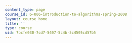 ```yaml
---
content_type: page
course_id: 6-006-introduction-to-algorithms-spring-2008
layout: course_home
title: ''
type: course
uid: 7bcfe030-7cd7-5407-5c4b-5c4505cd57b5
---
```

